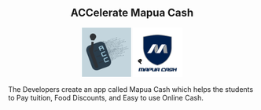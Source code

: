 <h2 align="center">ACCelerate Mapua Cash</h2>
<p align="center">
  <img src="Assets/Team Logo.png" width="100">
  <img src="Assets/mapua_cash.png" width="100">
</p>

The Developers create an app called Mapua Cash which helps the students to Pay tuition, Food Discounts, and Easy to use Online Cash.

